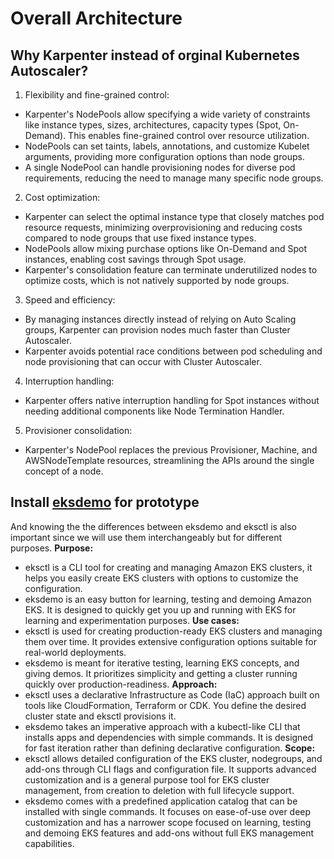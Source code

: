 # Overall Architecture

## Why Karpenter instead of orginal Kubernetes Autoscaler?

1. Flexibility and fine-grained control: 
- Karpenter's NodePools allow specifying a wide variety of constraints like instance types, sizes, architectures, capacity types (Spot, On-Demand). This enables fine-grained control over resource utilization.
- NodePools can set taints, labels, annotations, and customize Kubelet arguments, providing more configuration options than node groups.
- A single NodePool can handle provisioning nodes for diverse pod requirements, reducing the need to manage many specific node groups.

2. Cost optimization:
- Karpenter can select the optimal instance type that closely matches pod resource requests, minimizing overprovisioning and reducing costs compared to node groups that use fixed instance types.
- NodePools allow mixing purchase options like On-Demand and Spot instances, enabling cost savings through Spot usage.
- Karpenter's consolidation feature can terminate underutilized nodes to optimize costs, which is not natively supported by node groups.

3. Speed and efficiency:
- By managing instances directly instead of relying on Auto Scaling groups, Karpenter can provision nodes much faster than Cluster Autoscaler. 
- Karpenter avoids potential race conditions between pod scheduling and node provisioning that can occur with Cluster Autoscaler.

4. Interruption handling:
- Karpenter offers native interruption handling for Spot instances without needing additional components like Node Termination Handler.

5. Provisioner consolidation:
- Karpenter's NodePool replaces the previous Provisioner, Machine, and AWSNodeTemplate resources, streamlining the APIs around the single concept of a node.

## Install [eksdemo](https://github.com/awslabs/eksdemo?tab=readme-ov-file#install-manually) for prototype

And knowing the the differences between eksdemo and eksctl is also important since we will use them interchangeably but for different purposes.
**Purpose:**
- eksctl is a CLI tool for creating and managing Amazon EKS clusters, it helps you easily create EKS clusters with options to customize the configuration.
- eksdemo is an easy button for learning, testing and demoing Amazon EKS. It is designed to quickly get you up and running with EKS for learning and experimentation purposes.
**Use cases:**
- eksctl is used for creating production-ready EKS clusters and managing them over time. It provides extensive configuration options suitable for real-world deployments.
- eksdemo is meant for iterative testing, learning EKS concepts, and giving demos. It prioritizes simplicity and getting a cluster running quickly over production-readiness.
**Approach:**
- eksctl uses a declarative Infrastructure as Code (IaC) approach built on tools like CloudFormation, Terraform or CDK. You define the desired cluster state and eksctl provisions it. 
- eksdemo takes an imperative approach with a kubectl-like CLI that installs apps and dependencies with simple commands. It is designed for fast iteration rather than defining declarative configuration.
**Scope:**
- eksctl allows detailed configuration of the EKS cluster, nodegroups, and add-ons through CLI flags and configuration file. It supports advanced customization and is a general purpose tool for EKS cluster management, from creation to deletion with full lifecycle support.
- eksdemo comes with a predefined application catalog that can be installed with single commands. It focuses on ease-of-use over deep customization and has a narrower scope focused on learning, testing and demoing EKS features and add-ons without full EKS management capabilities.
